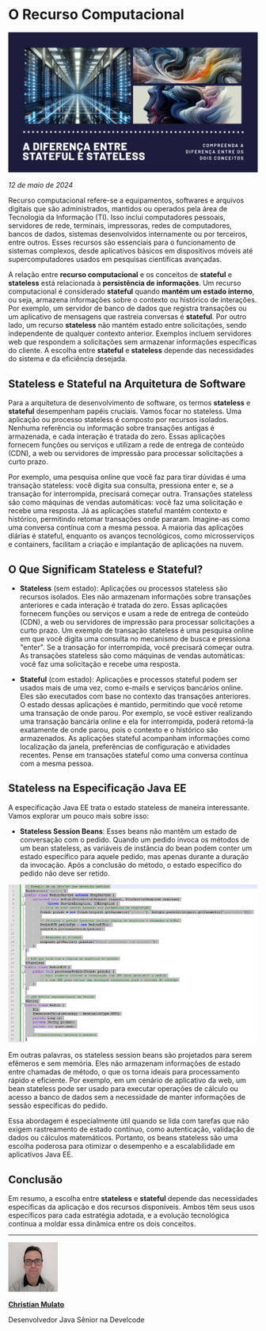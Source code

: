 # O Recurso Computacional

![O recurso computacional e os conceitos entre Stateless e Stateful.](/articles/assets/img/2024_05_12_IMAGE_001.png)

*12 de maio de 2024*

Recurso computacional refere-se a equipamentos, softwares e arquivos digitais que são administrados, mantidos ou operados pela área de Tecnologia da Informação (TI). Isso inclui computadores pessoais, servidores de rede, terminais, impressoras, redes de computadores, bancos de dados, sistemas desenvolvidos internamente ou por terceiros, entre outros. Esses recursos são essenciais para o funcionamento de sistemas complexos, desde aplicativos básicos em dispositivos móveis até supercomputadores usados em pesquisas científicas avançadas.

A relação entre **recurso computacional** e os conceitos de **stateful** e **stateless** está relacionada à **persistência de informações**. Um recurso computacional é considerado **stateful** quando **mantém um estado interno**, ou seja, armazena informações sobre o contexto ou histórico de interações. Por exemplo, um servidor de banco de dados que registra transações ou um aplicativo de mensagens que rastreia conversas é **stateful**. Por outro lado, um recurso **stateless** não mantém estado entre solicitações, sendo independente de qualquer contexto anterior. Exemplos incluem servidores web que respondem a solicitações sem armazenar informações específicas do cliente. A escolha entre **stateful** e **stateless** depende das necessidades do sistema e da eficiência desejada.

## Stateless e Stateful na Arquitetura de Software

Para a arquitetura de desenvolvimento de software, os termos **stateless** e **stateful** desempenham papéis cruciais. Vamos focar no stateless. Uma aplicação ou processo stateless é composto por recursos isolados. Nenhuma referência ou informação sobre transações antigas é armazenada, e cada interação é tratada do zero. Essas aplicações fornecem funções ou serviços e utilizam a rede de entrega de conteúdo (CDN), a web ou servidores de impressão para processar solicitações a curto prazo. 

Por exemplo, uma pesquisa online que você faz para tirar dúvidas é uma transação stateless: você digita sua consulta, pressiona enter e, se a transação for interrompida, precisará começar outra. Transações stateless são como máquinas de vendas automáticas: você faz uma solicitação e recebe uma resposta. Já as aplicações stateful mantêm contexto e histórico, permitindo retomar transações onde pararam. Imagine-as como uma conversa contínua com a mesma pessoa. A maioria das aplicações diárias é stateful, enquanto os avanços tecnológicos, como microsserviços e containers, facilitam a criação e implantação de aplicações na nuvem.

## O Que Significam Stateless e Stateful?

- **Stateless** (sem estado): Aplicações ou processos stateless são recursos isolados. Eles não armazenam informações sobre transações anteriores e cada interação é tratada do zero. Essas aplicações fornecem funções ou serviços e usam a rede de entrega de conteúdo (CDN), a web ou servidores de impressão para processar solicitações a curto prazo. Um exemplo de transação stateless é uma pesquisa online em que você digita uma consulta no mecanismo de busca e pressiona "enter". Se a transação for interrompida, você precisará começar outra. As transações stateless são como máquinas de vendas automáticas: você faz uma solicitação e recebe uma resposta.

- **Stateful** (com estado): Aplicações e processos stateful podem ser usados mais de uma vez, como e-mails e serviços bancários online. Eles são executados com base no contexto das transações anteriores. O estado dessas aplicações é mantido, permitindo que você retome uma transação de onde parou. Por exemplo, se você estiver realizando uma transação bancária online e ela for interrompida, poderá retomá-la exatamente de onde parou, pois o contexto e o histórico são armazenados. As aplicações stateful acompanham informações como localização da janela, preferências de configuração e atividades recentes. Pense em transações stateful como uma conversa contínua com a mesma pessoa.

## Stateless na Especificação Java EE

A especificação Java EE trata o estado stateless de maneira interessante. Vamos explorar um pouco mais sobre isso:

- **Stateless Session Beans**: Esses beans não mantêm um estado de conversação com o pedido. Quando um pedido invoca os métodos de um bean stateless, as variáveis de instância do bean podem conter um estado específico para aquele pedido, mas apenas durante a duração da invocação. Após a conclusão do método, o estado específico do pedido não deve ser retido.

![Exemplo esquemático em camada de classes em Java EE com acesso a um recurso Stateless](/articles/assets/img/2024_05_12_IMAGE_003.png)

Em outras palavras, os stateless session beans são projetados para serem efêmeros e sem memória. Eles não armazenam informações de estado entre chamadas de método, o que os torna ideais para processamento rápido e eficiente. Por exemplo, em um cenário de aplicativo da web, um bean stateless pode ser usado para executar operações de cálculo ou acesso a banco de dados sem a necessidade de manter informações de sessão específicas do pedido.

Essa abordagem é especialmente útil quando se lida com tarefas que não exigem rastreamento de estado contínuo, como autenticação, validação de dados ou cálculos matemáticos. Portanto, os beans stateless são uma escolha poderosa para otimizar o desempenho e a escalabilidade em aplicativos Java EE.

## Conclusão

Em resumo, a escolha entre **stateless** e **stateful** depende das necessidades específicas da aplicação e dos recursos disponíveis. Ambos têm seus usos específicos para cada estratégia adotada, e a evolução tecnológica continua a moldar essa dinâmica entre os dois conceitos.

---

[![Christian Mulato](/articles/assets/img/foto_chri.jpg)](https://www.linkedin.com/in/chmulato/)

[**Christian Mulato**](https://www.linkedin.com/in/chmulato/)

Desenvolvedor Java Sênior na Develcode
